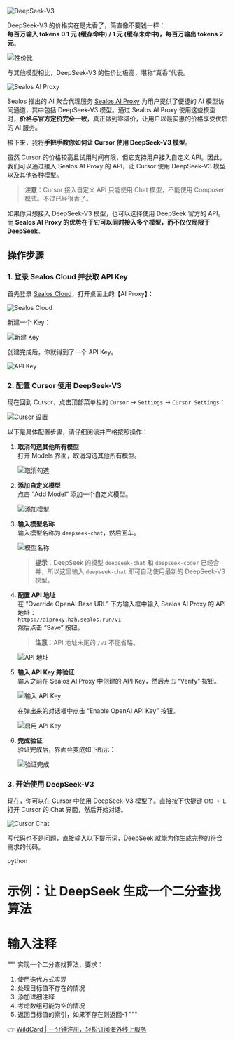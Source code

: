 ![DeepSeek-V3](https://img2025.cnblogs.com/other/1737323/202501/1737323-20250107172726505-1206408687.png)

DeepSeek-V3 的价格实在是太香了，简直像不要钱一样：  
**每百万输入 tokens 0.1 元 (缓存命中) / 1 元 (缓存未命中)，每百万输出 tokens 2 元**。

![性价比](https://img2025.cnblogs.com/other/1737323/202501/1737323-20250107172727504-518786279.png)

与其他模型相比，DeepSeek-V3 的性价比极高，堪称“真香”代表。

![Sealos AI Proxy](https://img2025.cnblogs.com/other/1737323/202501/1737323-20250107172728362-1572294905.png)

Sealos 推出的 AI 聚合代理服务 [Sealos AI Proxy](https://bit.ly/bewildcard) 为用户提供了便捷的 AI 模型访问通道，其中包括 DeepSeek-V3 模型。通过 Sealos AI Proxy 使用这些模型时，**价格与官方定价完全一致**，真正做到零溢价，让用户以最实惠的价格享受优质的 AI 服务。

接下来，我将**手把手教你如何让 Cursor 使用 DeepSeek-V3 模型**。

虽然 Cursor 的价格较高且试用时间有限，但它支持用户接入自定义 API。因此，我们可以通过接入 Sealos AI Proxy 的 API，让 Cursor 使用 DeepSeek-V3 模型以及其他各种模型。

> **注意**：Cursor 接入自定义 API 只能使用 Chat 模型，不能使用 Composer 模式。不过已经很香了。

如果你只想接入 DeepSeek-V3 模型，也可以选择使用 DeepSeek 官方的 API。而 **Sealos AI Proxy 的优势在于它可以同时接入多个模型，而不仅仅局限于 DeepSeek**。

## 操作步骤

### 1. 登录 Sealos Cloud 并获取 API Key

首先登录 [Sealos Cloud](https://bit.ly/bewildcard)，打开桌面上的【AI Proxy】：

![Sealos Cloud](https://img2025.cnblogs.com/other/1737323/202501/1737323-20250107172729524-1321332619.png)

新建一个 Key：

![新建 Key](https://img2025.cnblogs.com/other/1737323/202501/1737323-20250107172730523-306007903.png)

创建完成后，你就得到了一个 API Key。

![API Key](https://img2025.cnblogs.com/other/1737323/202501/1737323-20250107172732504-2137584887.png)

### 2. 配置 Cursor 使用 DeepSeek-V3

现在回到 Cursor，点击顶部菜单栏的 `Cursor` → `Settings` → `Cursor Settings`：

![Cursor 设置](https://img2025.cnblogs.com/other/1737323/202501/1737323-20250107172733341-2138705661.png)

以下是具体配置步骤，请仔细阅读并严格按照操作：

1. **取消勾选其他所有模型**  
   打开 Models 界面，取消勾选其他所有模型。

   ![取消勾选](https://img2025.cnblogs.com/other/1737323/202501/1737323-20250107172734098-1554232197.png)

2. **添加自定义模型**  
   点击 “Add Model” 添加一个自定义模型。

   ![添加模型](https://img2025.cnblogs.com/other/1737323/202501/1737323-20250107172735439-212202271.png)

3. **输入模型名称**  
   输入模型名称为 `deepseek-chat`，然后回车。

   ![模型名称](https://img2025.cnblogs.com/other/1737323/202501/1737323-20250107172736244-1524021311.png)

   > **提示**：DeepSeek 的模型 `deepseek-chat` 和 `deepseek-coder` 已经合并，所以这里输入 `deepseek-chat` 即可自动使用最新的 DeepSeek-V3 模型。

4. **配置 API 地址**  
   在 “Override OpenAI Base URL” 下方输入框中输入 Sealos AI Proxy 的 API 地址：  
   `https://aiproxy.hzh.sealos.run/v1`  
   然后点击 “Save” 按钮。

   > **注意**：API 地址末尾的 `/v1` 不能省略。

   ![API 地址](https://img2025.cnblogs.com/other/1737323/202501/1737323-20250107172736949-128127775.png)

5. **输入 API Key 并验证**  
   输入之前在 Sealos AI Proxy 中创建的 API Key，然后点击 “Verify” 按钮。

   ![输入 API Key](https://img2025.cnblogs.com/other/1737323/202501/1737323-20250107172738795-1430379380.png)

   在弹出来的对话框中点击 “Enable OpenAI API Key” 按钮。

   ![启用 API Key](https://img2025.cnblogs.com/other/1737323/202501/1737323-20250107172739568-1593391253.png)

6. **完成验证**  
   验证完成后，界面会变成如下所示：

   ![验证完成](https://img2025.cnblogs.com/other/1737323/202501/1737323-20250107172741035-197466661.png)

### 3. 开始使用 DeepSeek-V3

现在，你可以在 Cursor 中使用 DeepSeek-V3 模型了。直接按下快捷键 `CMD + L` 打开 Cursor 的 Chat 界面，然后开始对话。

![Cursor Chat](https://img2025.cnblogs.com/other/1737323/202501/1737323-20250107172742457-2027520012.png)

写代码也不是问题，直接输入以下提示词，DeepSeek 就能为你生成完整的符合需求的代码。

python
# 示例：让 DeepSeek 生成一个二分查找算法
# 输入注释
"""
实现一个二分查找算法，要求：
1. 使用迭代方式实现
2. 处理目标值不存在的情况
3. 添加详细注释
4. 考虑数组可能为空的情况
5. 返回目标值的索引，如果不存在则返回-1
"""


👉 [WildCard | 一分钟注册，轻松订阅海外线上服务](https://bit.ly/bewildcard)